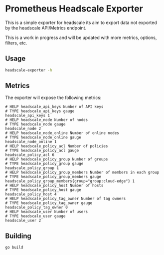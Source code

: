 # Prometheus Headscale Exporter

This is a simple exporter for headscale its aim to export data not exported by the headscale API/Metrics endpoint.

This is a work in progress and will be updated with more metrics, options, filters, etc.

## Usage

```bash
headscale-exporter -h
```

## Metrics

The exporter will expose the following metrics:

```text
# HELP headscale_api_keys Number of API keys
# TYPE headscale_api_keys gauge
headscale_api_keys 1
# HELP headscale_node Number of nodes
# TYPE headscale_node gauge
headscale_node 2
# HELP headscale_node_online Number of online nodes
# TYPE headscale_node_online gauge
headscale_node_online 1
# HELP headscale_policy_acl Number of policies
# TYPE headscale_policy_acl gauge
headscale_policy_acl 6
# HELP headscale_policy_group Number of groups
# TYPE headscale_policy_group gauge
headscale_policy_group 1
# HELP headscale_policy_group_members Number of members in each group
# TYPE headscale_policy_group_members gauge
headscale_policy_group_members{group="group:cloud-edge"} 1
# HELP headscale_policy_host Number of hosts
# TYPE headscale_policy_host gauge
headscale_policy_host 4
# HELP headscale_policy_tag_owner Number of tag owners
# TYPE headscale_policy_tag_owner gauge
headscale_policy_tag_owner 0
# HELP headscale_user Number of users
# TYPE headscale_user gauge
headscale_user 2
```

## Building

```bash
go build
```
